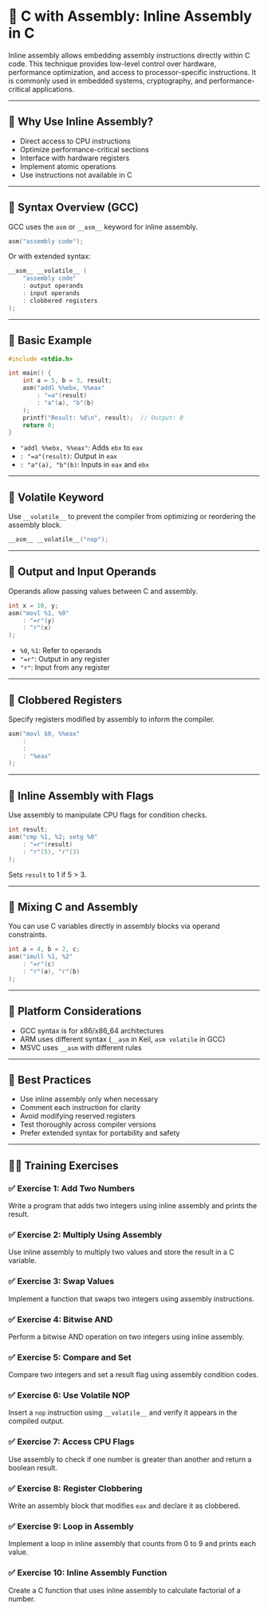 # 🧬 C with Assembly: Inline Assembly in C

Inline assembly allows embedding assembly instructions directly within C code. This technique provides low-level control over hardware, performance optimization, and access to processor-specific instructions. It is commonly used in embedded systems, cryptography, and performance-critical applications.

---

## 🔹 Why Use Inline Assembly?

- Direct access to CPU instructions
- Optimize performance-critical sections
- Interface with hardware registers
- Implement atomic operations
- Use instructions not available in C

---

## 🔸 Syntax Overview (GCC)

GCC uses the `asm` or `__asm__` keyword for inline assembly.

```c
asm("assembly code");
```

Or with extended syntax:

```c
__asm__ __volatile__ (
    "assembly code"
    : output operands
    : input operands
    : clobbered registers
);
```

---

## 🔹 Basic Example

```c
#include <stdio.h>

int main() {
    int a = 5, b = 3, result;
    asm("addl %%ebx, %%eax"
        : "=a"(result)
        : "a"(a), "b"(b)
    );
    printf("Result: %d\n", result);  // Output: 8
    return 0;
}
```

- `"addl %%ebx, %%eax"`: Adds `ebx` to `eax`
- `: "=a"(result)`: Output in `eax`
- `: "a"(a), "b"(b)`: Inputs in `eax` and `ebx`

---

## 🔹 Volatile Keyword

Use `__volatile__` to prevent the compiler from optimizing or reordering the assembly block.

```c
__asm__ __volatile__("nop");
```

---

## 🔹 Output and Input Operands

Operands allow passing values between C and assembly.

```c
int x = 10, y;
asm("movl %1, %0"
    : "=r"(y)
    : "r"(x)
);
```

- `%0`, `%1`: Refer to operands
- `"=r"`: Output in any register
- `"r"`: Input from any register

---

## 🔹 Clobbered Registers

Specify registers modified by assembly to inform the compiler.

```c
asm("movl $0, %%eax"
    :
    :
    : "%eax"
);
```

---

## 🔹 Inline Assembly with Flags

Use assembly to manipulate CPU flags for condition checks.

```c
int result;
asm("cmp %1, %2; setg %0"
    : "=r"(result)
    : "r"(5), "r"(3)
);
```

Sets `result` to 1 if 5 > 3.

---

## 🔹 Mixing C and Assembly

You can use C variables directly in assembly blocks via operand constraints.

```c
int a = 4, b = 2, c;
asm("imull %1, %2"
    : "=r"(c)
    : "r"(a), "r"(b)
);
```

---

## 🔹 Platform Considerations

- GCC syntax is for x86/x86_64 architectures
- ARM uses different syntax (`__asm` in Keil, `asm volatile` in GCC)
- MSVC uses `__asm` with different rules

---

## 🔹 Best Practices

- Use inline assembly only when necessary
- Comment each instruction for clarity
- Avoid modifying reserved registers
- Test thoroughly across compiler versions
- Prefer extended syntax for portability and safety

---

## 🧑‍💻 Training Exercises

### ✅ Exercise 1: Add Two Numbers  
Write a program that adds two integers using inline assembly and prints the result.

### ✅ Exercise 2: Multiply Using Assembly  
Use inline assembly to multiply two values and store the result in a C variable.

### ✅ Exercise 3: Swap Values  
Implement a function that swaps two integers using assembly instructions.

### ✅ Exercise 4: Bitwise AND  
Perform a bitwise AND operation on two integers using inline assembly.

### ✅ Exercise 5: Compare and Set  
Compare two integers and set a result flag using assembly condition codes.

### ✅ Exercise 6: Use Volatile NOP  
Insert a `nop` instruction using `__volatile__` and verify it appears in the compiled output.

### ✅ Exercise 7: Access CPU Flags  
Use assembly to check if one number is greater than another and return a boolean result.

### ✅ Exercise 8: Register Clobbering  
Write an assembly block that modifies `eax` and declare it as clobbered.

### ✅ Exercise 9: Loop in Assembly  
Implement a loop in inline assembly that counts from 0 to 9 and prints each value.

### ✅ Exercise 10: Inline Assembly Function  
Create a C function that uses inline assembly to calculate factorial of a number.
